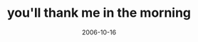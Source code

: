 ---
layout: base.njk
title : 'you&#39;ll thank me in the morning' 
view_title : 'you&#39;ll thank me in the morning' 
year : '2006' 
date : '2006-10-16' 
img_file : '/drawing/youllthankmeinthemorning.png' 
html_file : 'youllthankmeinthemorning' 
next_html : 'idontneedyou.html' 
year_order : '273' 
permalink : "title/{{html_file}}.html"
---